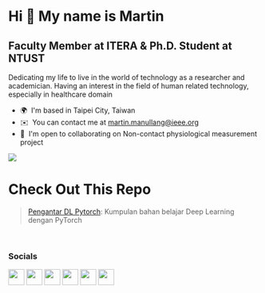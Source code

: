 Hi 👋 My name is Martin
=======================

Faculty Member at ITERA & Ph.D. Student at NTUST
-----------------------------------------

Dedicating my life to live in the world of technology as a researcher and academician. Having an interest in the field of human related technology, especially in healthcare domain

* 🌍  I'm based in Taipei City, Taiwan
* ✉️  You can contact me at [martin.manullang@ieee.org](mailto:martin.manullang@ieee.org)
* 🤝  I'm open to collaborating on Non-contact physiological measurement project

<a href="https://www.twitter.com/mctosima_" target="_blank" rel="noreferrer"><img
src="https://img.shields.io/twitter/follow/mctosima_?logo=twitter&style=for-the-badge&color=0891b2&labelColor=1c1917"
/></a>

# Check Out This Repo

> [Pengantar DL Pytorch](https://github.com/mctosima/pengantarDLpytorch): Kumpulan bahan belajar Deep Learning dengan PyTorch

<br>

### Socials

<p align="left"> <a href="https://www.github.com/mctosima" target="_blank" rel="noreferrer"><img src="https://raw.githubusercontent.com/danielcranney/readme-generator/main/public/icons/socials/github.svg" width="32" height="32" /></a> <a href="http://www.instagram.com/mctosima" target="_blank" rel="noreferrer"><img src="https://raw.githubusercontent.com/danielcranney/readme-generator/main/public/icons/socials/instagram.svg" width="32" height="32" /></a> <a href="https://www.linkedin.com/in/mctosima" target="_blank" rel="noreferrer"><img src="https://raw.githubusercontent.com/danielcranney/readme-generator/main/public/icons/socials/linkedin.svg" width="32" height="32" /></a> <a href="http://www.medium.com/@mctosima" target="_blank" rel="noreferrer"><img src="https://raw.githubusercontent.com/danielcranney/readme-generator/main/public/icons/socials/medium.svg" width="32" height="32" /></a> <a href="https://www.twitter.com/mctosima_" target="_blank" rel="noreferrer"><img src="https://raw.githubusercontent.com/danielcranney/readme-generator/main/public/icons/socials/twitter.svg" width="32" height="32" /></a> <a href="https://www.youtube.com/c/MartinClinton" target="_blank" rel="noreferrer"><img src="https://raw.githubusercontent.com/danielcranney/readme-generator/main/public/icons/socials/youtube.svg" width="32" height="32" /></a></p>
